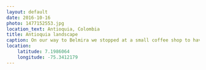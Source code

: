 ```yaml
---
layout: default
date: 2016-10-16
photo: 1477152553.jpg
location_text: Antioquia, Colombia
title: Antioquia landscape
caption: On our way to Belmira we stopped at a small coffee shop to have a quick breakfast. That was the view from it. The country side around Medellin is very green, lots of mountains that look like hills but which are still at 2000m high!
location:
    latitude: 7.1986064
    longitude: -75.3412179
---
```

